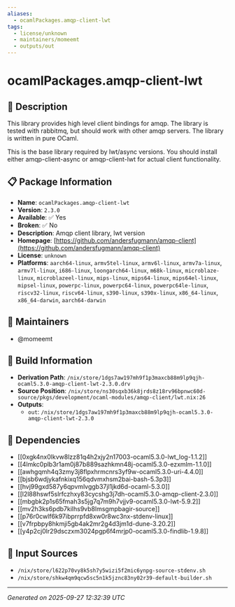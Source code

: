 ```yaml
---
aliases:
  - ocamlPackages.amqp-client-lwt
tags:
  - license/unknown
  - maintainers/momeemt
  - outputs/out
---
```


# ocamlPackages.amqp-client-lwt

## 📝 Description

This library provides high level client bindings for amqp. The library
is tested with rabbitmq, but should work with other amqp
servers. The library is written in pure OCaml.

This is the base library required by lwt/async versions.
You should install either amqp-client-async or amqp-client-lwt
for actual client functionality.


## 📋 Package Information

- **Name**: `ocamlPackages.amqp-client-lwt`
- **Version**: `2.3.0`
- **Available**: ✅ Yes
- **Broken**: ✅ No
- **Description**: Amqp client library, lwt version
- **Homepage**: [https://github.com/andersfugmann/amqp-client](https://github.com/andersfugmann/amqp-client)
- **License**: `unknown`
- **Platforms**: `aarch64-linux`, `armv5tel-linux`, `armv6l-linux`, `armv7a-linux`, `armv7l-linux`, `i686-linux`, `loongarch64-linux`, `m68k-linux`, `microblaze-linux`, `microblazeel-linux`, `mips-linux`, `mips64-linux`, `mips64el-linux`, `mipsel-linux`, `powerpc-linux`, `powerpc64-linux`, `powerpc64le-linux`, `riscv32-linux`, `riscv64-linux`, `s390-linux`, `s390x-linux`, `x86_64-linux`, `x86_64-darwin`, `aarch64-darwin`
## 👥 Maintainers

- @momeemt


## 🔧 Build Information

- **Derivation Path**: `/nix/store/1dgs7aw197mh9f1p3maxcb88m9lp9qjh-ocaml5.3.0-amqp-client-lwt-2.3.0.drv`
- **Source Position**: `/nix/store/ns30sqxb36k8jrds8z18rv96bpnwc60d-source/pkgs/development/ocaml-modules/amqp-client/lwt.nix:26`
- **Outputs**:
  - `out`:  `/nix/store/1dgs7aw197mh9f1p3maxcb88m9lp9qjh-ocaml5.3.0-amqp-client-lwt-2.3.0`

## 🔗 Dependencies

- [[0xgk4nx0lkvw8lzz81q4h2xjy2n17003-ocaml5.3.0-lwt_log-1.1.2]]
- [[4lmkc0plb3r1am0j87b889sazhkmn48j-ocaml5.3.0-ezxmlm-1.1.0]]
- [[awhgqmh4q3zmy3j8flpxhrmcnrs3yf9w-ocaml5.3.0-uri-4.4.0]]
- [[bjsb6wdjykafnkixq156qdvmxhsm2bai-bash-5.3p3]]
- [[hvj99gxd587y6qpvmlvggb37jl1jkd6d-ocaml-5.3.0]]
- [[l2l88hswf5slrfczhxy83cycshg3j7dh-ocaml5.3.0-amqp-client-2.3.0]]
- [[mbgbk2p1s65fmah3s5jg7q7m9h7vjjv9-ocaml5.3.0-lwt-5.9.2]]
- [[mv2h3ks6pdb7kilhs9vb8lmsgmpbagir-source]]
- [[p76r0cwlf6k97ibprrpfd8xw0r8wc3nx-stdenv-linux]]
- [[v7frpbpy8hkmji5gb4ak2mr2g4d3jm1d-dune-3.20.2]]
- [[y4p2cj0lr29dsczxm3024pgp6f4mrjp0-ocaml5.3.0-findlib-1.9.8]]

## 📁 Input Sources

- `/nix/store/l622p70vy8k5sh7y5wizi5f2mic6ynpg-source-stdenv.sh`
- `/nix/store/shkw4qm9qcw5sc5n1k5jznc83ny02r39-default-builder.sh`

---
*Generated on 2025-09-27 12:32:39 UTC*
